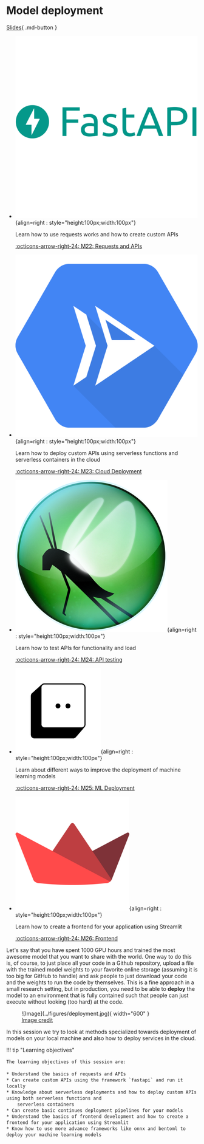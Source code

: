 # Model deployment

[Slides](../slides/Deployment.pdf){ .md-button }

<div class="grid cards" markdown>

- ![](../figures/icons/fastapi.png){align=right : style="height:100px;width:100px"}

    Learn how to use requests works and how to create custom APIs

    [:octicons-arrow-right-24: M22: Requests and APIs](apis.md)

- ![](../figures/icons/run.png){align=right : style="height:100px;width:100px"}

    Learn how to deploy custom APIs using serverless functions and serverless containers in the cloud

    [:octicons-arrow-right-24: M23: Cloud Deployment](cloud_deployment.md)

- ![](../figures/icons/locust.png){align=right : style="height:100px;width:100px"}

    Learn how to test APIs for functionality and load

    [:octicons-arrow-right-24: M24: API testing](testing_apis.md)

- ![](../figures/icons/bentoml.png){align=right : style="height:100px;width:100px"}

    Learn about different ways to improve the deployment of machine learning models

    [:octicons-arrow-right-24: M25: ML Deployment](ml_deployment.md)

- ![](../figures/icons/streamlit.png){align=right : style="height:100px;width:100px"}

    Learn how to create a frontend for your application using Streamlit

    [:octicons-arrow-right-24: M26: Frontend](frontend.md)

</div>

Let's say that you have spent 1000 GPU hours and trained the most awesome model that you want to share with the
world. One way to do this is, of course, to just place all your code in a Github repository, upload a file with
the trained model weights to your favorite online storage (assuming it is too big for GitHub to handle) and
ask people to just download your code and the weights to run the code by themselves. This is a fine approach in a small
research setting, but in production, you need to be able to **deploy** the model to an environment that is fully
contained such that people can just execute without looking (too hard) at the code.

<figure markdown>
  ![Image](../figures/deployment.jpg){ width="600" }
  <figcaption> <a href="https://soliditydeveloper.com/deployments"> Image credit </a> </figcaption>
</figure>

In this session we try to look at methods specialized towards deployment of models on your local machine and
also how to deploy services in the cloud.

!!! tip "Learning objectives"

    The learning objectives of this session are:

    * Understand the basics of requests and APIs
    * Can create custom APIs using the framework `fastapi` and run it locally
    * Knowledge about serverless deployments and how to deploy custom APIs using both serverless functions and
        serverless containers
    * Can create basic continues deployment pipelines for your models
    * Understand the basics of frontend development and how to create a frontend for your application using Streamlit
    * Know how to use more advance frameworks like onnx and bentoml to deploy your machine learning models
